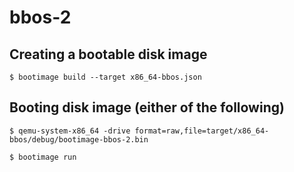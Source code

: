 # bbos-2

## Creating a bootable disk image
```
$ bootimage build --target x86_64-bbos.json
```

## Booting disk image (either of the following)
```
$ qemu-system-x86_64 -drive format=raw,file=target/x86_64-bbos/debug/bootimage-bbos-2.bin
```

```
$ bootimage run
```